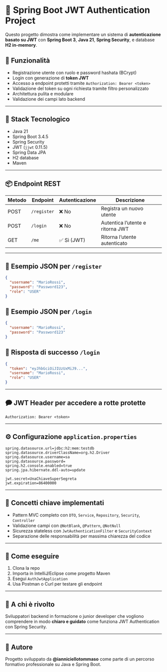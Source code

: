 # 🔐 Spring Boot JWT Authentication Project

Questo progetto dimostra come implementare un sistema di **autenticazione basato su JWT** con **Spring Boot 3**, **Java 21**, **Spring Security**, e database **H2 in-memory**.

## 🚀 Funzionalità

* Registrazione utente con ruolo e password hashata (BCrypt)
* Login con generazione di **token JWT**
* Accesso a endpoint protetti tramite `Authorization: Bearer <token>`
* Validazione del token su ogni richiesta tramite filtro personalizzato
* Architettura pulita e modulare
* Validazione dei campi lato backend

---

## 💠 Stack Tecnologico

* Java 21
* Spring Boot 3.4.5
* Spring Security
* JWT (`jjwt` 0.11.5)
* Spring Data JPA
* H2 database
* Maven

---

## 📦 Endpoint REST

| Metodo | Endpoint    | Autenticazione | Descrizione                      |
| ------ | ----------- | -------------- | -------------------------------- |
| POST   | `/register` | ❌ No           | Registra un nuovo utente         |
| POST   | `/login`    | ❌ No           | Autentica l’utente e ritorna JWT |
| GET    | `/me`       | ✅ Sì (JWT)     | Ritorna l’utente autenticato     |

---

## 📄 Esempio JSON per `/register`

```json
{
  "username": "MarioRossi",
  "password": "Password123",
  "role": "USER"
}
```

## 📄 Esempio JSON per `/login`

```json
{
  "username": "MarioRossi",
  "password": "Password123"
}
```

## 📄 Risposta di successo `/login`

```json
{
  "token": "eyJhbGciOiJIUzUxMiJ9...",
  "username": "MarioRossi",
  "role": "USER"
}
```

---

## 🗭️ JWT Header per accedere a rotte protette

```
Authorization: Bearer <token>
```

---

## ⚙️ Configurazione `application.properties`

```properties
spring.datasource.url=jdbc:h2:mem:testdb
spring.datasource.driverClassName=org.h2.Driver
spring.datasource.username=sa
spring.datasource.password=
spring.h2.console.enabled=true
spring.jpa.hibernate.ddl-auto=update

jwt.secret=UnaChiaveSuperSegreta
jwt.expiration=86400000
```

---

## 🧠 Concetti chiave implementati

* Pattern MVC completo con `DTO`, `Service`, `Repository`, `Security`, `Controller`
* Validazione campi con `@NotBlank`, `@Pattern`, `@NotNull`
* Sicurezza stateless con `JwtAuthenticationFilter` e `SecurityContext`
* Separazione delle responsabilità per massima chiarezza del codice

---

## 🧪 Come eseguire

1. Clona la repo
2. Importa in IntelliJ/Eclipse come progetto Maven
3. Esegui `AuthJwtApplication`
4. Usa Postman o Curl per testare gli endpoint

---

## 📛 A chi è rivolto

Sviluppatori backend in formazione o junior developer che vogliono comprendere in modo **chiaro e guidato** come funziona JWT Authentication con Spring Security.

---

## 👤 Autore

Progetto sviluppato da **@ianniciellotommaso** come parte di un percorso formativo professionale su Java e Spring Boot.
